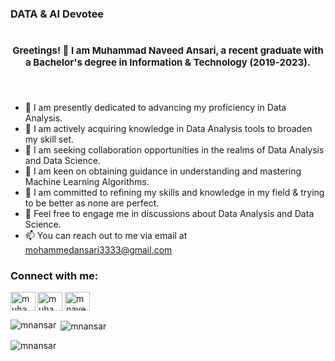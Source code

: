 ### DATA & AI Devotee

<!--
**MNAnsar/MNAnsar** is a ✨ _special_ ✨ repository because its `README.md` (this file) appears on your GitHub profile.

Here are some ideas to get you started:


-->
<h1 align="center" >
 <p style = "font-size: 15px;"> 
  Greetings! 👋 I am Muhammad Naveed Ansari, a recent graduate with a Bachelor's degree in Information & Technology (2019-2023).</p> </h1>
<h3 align="center"> 

 

</h3>
<br>

- 🔭 I am presently dedicated to advancing my proficiency in Data Analysis.
- 🌱 I am actively acquiring knowledge in Data Analysis tools to broaden my skill set.
- 👯 I am seeking collaboration opportunities in the realms of Data Analysis and Data Science.
- 🤔 I am keen on obtaining guidance in understanding and mastering Machine Learning Algorithms.
- 🚀 I am committed to refining my skills and knowledge in my field & trying to be better as none are perfect.
- 💬 Feel free to engage me in discussions about Data Analysis and Data Science.
- 📫 You can reach out to me via email at mohammedansari3333@gmail.com </br>
<h3 align="left">Connect with me:</h3>
<p align="left">
 <a href="https://linkedin.com/in/muhammad-naveed-ansari" target="blank"><img align="center" src="https://raw.githubusercontent.com/rahuldkjain/github-profile-readme-generator/master/src/images/icons/Social/linked-in-alt.svg" alt="muhammad-naveed-ansari" height="30" width="40" /></a>
<a href="https://kaggle.com/mnaveedansari" target="blank"><img align="center" src="https://raw.githubusercontent.com/rahuldkjain/github-profile-readme-generator/master/src/images/icons/Social/kaggle.svg" alt="mnaveedansari" height="30" width="40" /></a>
<a href="https://www.leetcode.com/muhammadnaveedansari" target="blank"><img align="left" src="https://raw.githubusercontent.com/rahuldkjain/github-profile-readme-generator/master/src/images/icons/Social/leet-code.svg" alt="muhammadnaveedansari" height="30" width="40" /></a>
</p>
<p><img align="left" src="https://github-readme-stats.vercel.app/api/top-langs?username=mnansar&show_icons=true&locale=en&layout=compact" alt="mnansar" /></p>
<p>&nbsp;<img align="center" src="https://github-readme-stats.vercel.app/api?username=mnansar&show_icons=true&locale=en" alt="mnansar" /></p>
<p><img align="left" src="https://github-readme-streak-stats.herokuapp.com/?user=mnansar&" alt="mnansar" /></p>





